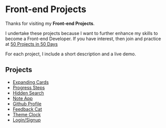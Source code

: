 # Front-end Projects

Thanks for visiting my **Front-end Projects**.

I undertake these projects because I want to further enhance my skills to become a Front-end Developer. If you have interest, then join and practice at [50 Projects in 50 Days](https://50projects50days.com/)

For each project, I include a short description and a live demo.

## Projects
- [Expanding Cards](https://github.com/nguyenthiyenchi/50-projects-50-days/blob/main/1_expanding_cards/readme.md)
- [Progress Steps](https://github.com/nguyenthiyenchi/50-projects-50-days/blob/main/2_progress_steps/readme.md)
- [Hidden Search](https://github.com/nguyenthiyenchi/50-projects-50-days/blob/main/3_hidden_search/readme.md)
- [Note App](https://github.com/nguyenthiyenchi/50-projects-50-days/blob/main/4_note_app/readme.md)
- [Github Profile](https://github.com/nguyenthiyenchi/50-projects-50-days/blob/main/5_github_profile/readme.md)
- [Feedback Cat](https://github.com/nguyenthiyenchi/50-projects-50-days/blob/main/6_feedback_cat/readme.md)
- [Theme Clock](https://github.com/nguyenthiyenchi/50-projects-50-days/blob/main/6_feedback_cat/readme.md)
- [Login/Signup](https://github.com/nguyenthiyenchi/50-projects-50-days/blob/main/8_login_signup/readme.md)

